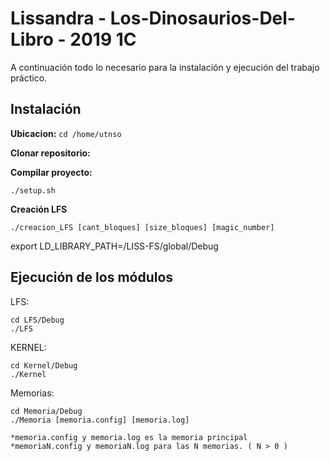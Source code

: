 # Lissandra - Los-Dinosaurios-Del-Libro - 2019 1C

A continuación todo lo necesario para la instalación y ejecución del trabajo práctico.
## Instalación
**Ubicacion:** `cd /home/utnso`

**Clonar repositorio:** 


**Compilar proyecto:** 

    ./setup.sh

**Creación LFS** 

    ./creacion_LFS [cant_bloques] [size_bloques] [magic_number]   
    
 export LD_LIBRARY_PATH=/LISS-FS/global/Debug

## Ejecución de los  módulos
 LFS:

    cd LFS/Debug
    ./LFS

KERNEL:

	cd Kernel/Debug
	./Kernel

Memorias:

	cd Memoria/Debug
	./Memoria [memoria.config] [memoria.log]
	
	*memoria.config y memoria.log es la memoria principal
	*memoriaN.config y memoriaN.log para las N memorias. ( N > 0 )
	
